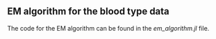 ## EM algorithm for the blood type data

The code for the EM algorithm can be found in the *em_algorithm.jl* file.
